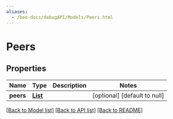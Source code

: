 ```yaml
---
aliases:
  - /bee-docs/debugAPI/Models/Peers.html
---
```


# Peers
## Properties

Name | Type | Description | Notes
------------ | ------------- | ------------- | -------------
**peers** | [**List**](Address.html) |  | [optional] [default to null]

[[Back to Model list]](../README.html#documentation-for-models) [[Back to API list]](../README.html#documentation-for-api-endpoints) [[Back to README]](../README.html)
